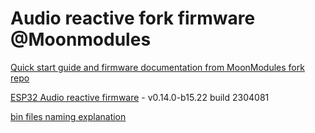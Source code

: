 # Audio reactive fork firmware @Moonmodules

[Quick start guide and firmware documentation from MoonModules fork repo](https://mm.kno.wled.ge)

[ESP32 Audio reactive firmware](https://github.com/srg74/WLED-wemos-shield/tree/master/resources/Firmware/@MoonModules/v0.14.0-b15.22) - v0.14.0-b15.22 build 2304081

[bin files naming explanation](https://mm.kno.wled.ge/moonmodules/Installing-and-Compiling/#configurations)
